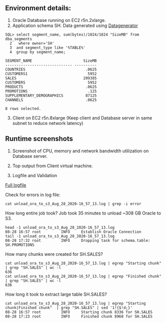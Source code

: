 ## Environment details:

1. Oracle Database running on EC2 r5n.2xlarge.
2. Application schema SH. Data generated using [Datagenerator](http://www.dominicgiles.com/datagenerator.html)

```
SQL> select segment_name, sum(bytes)/1024/1024 "SizeMB" from dba_segments
  2   where owner='SH'
  3  and segment_type like '%TABLE%'
  4  group by segment_name;

SEGMENT_NAME                       SizeMB
------------------------------ ----------
COUNTRIES                           .0625
CUSTOMERS1                           5952
SALES                              209385
CUSTOMERS                            5952
PRODUCTS                            .0625
PROMOTIONS                           .125
SUPPLEMENTARY_DEMOGRAPHICS          87125
CHANNELS                            .0625

8 rows selected.
```

3. Client on EC2 r5n.8xlarge (Keep client and Database server in same subnet to reduce network latency)


## Runtime screenshots

1. Screenshot of CPU, memory and network bandwidth utilization on Database server.

[](https://github.com/vishaldesai/Oracle_Tools/blob/master/oracle_unload_to_s3/example/snip1.PNG)

2. Top output from Client virtual machine.

[](https://github.com/vishaldesai/Oracle_Tools/blob/master/oracle_unload_to_s3/example/snip2.PNG)

3. Logfile and Validation

[Full logfile](https://github.com/vishaldesai/Oracle_Tools/blob/master/oracle_unload_to_s3/example/unload_ora_to_s3__Aug_28_2020-16_57_13.log)

Check for errors in log file:
```
cat unload_ora_to_s3_Aug_28_2020-16_57_13.log | grep -i error
```

How long entire job took? Job took 35 minutes to unload ~308 GB Oracle to S3.
```
head -1 unload_ora_to_s3_Aug_28_2020-16_57_13.log
08-28 16:57 root         INFO     Establish Oracle Connection
tail -1 unload_ora_to_s3_Aug_28_2020-16_57_13.log
08-28 17:32 root         INFO     Dropping task for schema.table: SH.PROMOTIONS
```

How many chunks were created for SH.SALES?
```
cat unload_ora_to_s3_Aug_28_2020-16_57_13.log | egrep "Starting chunk"  | grep "SH.SALES" | wc -l
636
cat unload_ora_to_s3_Aug_28_2020-16_57_13.log | egrep "Finished chunk"  | grep "SH.SALES" | wc -l
636
```

How long it took to extract large table SH.SALES?
```
cat unload_ora_to_s3_Aug_28_2020-16_57_13.log | egrep "Starting chunk|Finished chunk"  | grep "SH.SALES" | sed '1!{$!d;}'
08-28 16:57 root         INFO     Starting chunk 8336 for SH.SALES
08-28 17:23 root         INFO     Finished chunk 8968 for SH.SALES
```

